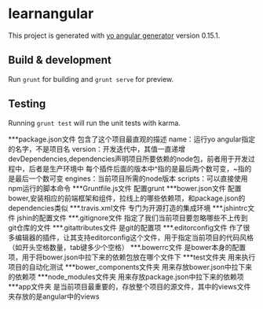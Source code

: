 # learnangular

This project is generated with [yo angular generator](https://github.com/yeoman/generator-angular)
version 0.15.1.

## Build & development

Run `grunt` for building and `grunt serve` for preview.

## Testing

Running `grunt test` will run the unit tests with karma.

***package.json文件
包含了这个项目最直观的描述
name：运行yo angular指定的名字，不是项目名
version：开发迭代中，其值一直递增
devDependencies,dependencies声明项目所要依赖的node包，前者用于开发过程中，后者是生产环境中
每个插件后面的版本中^指的是最后两个数可变，~指的是最后一个数可变
engines：当前项目所需的node版本
scripts：可以直接使用npm运行的脚本命令
 ***Gruntfile.js文件
 配置grunt
 ***bower.json文件
 配置bower,安装相应的前端框架和组件，拉线上的哪些依赖项，和package.json的dependencies类似
 ***.travis.xml文件
 专门为开源打造的集成环境
 ***.jshintrc文件
 jshin的配置文件
 ***.gitignore文件
 指定了我们当前项目要忽略哪些不上传到git仓库的文件
 ***.gitattributes文件
 是git的配置项
 ***.editorconfig文件
 作了很多编辑器的插件，让其支持editorconfig这个文件，用于指定当前项目的代码风格（如开头空格数量，tab键多少个空格）
 ***.bowerrc文件
 是bower本身的配置项，用于将bower.json中拉下来的依赖包放在哪个文件下
 ***test文件夹
 用来执行项目的自动化测试
 ***bower_components文件夹
 用来存放bower.json中拉下来的依赖项
 ***node_modules文件夹
 用来存放package.json中拉下来的依赖项
 ***app文件夹
 是当前项目最重要的，存放整个项目的源文件，其中的views文件夹存放的是angular中的views
 
 
